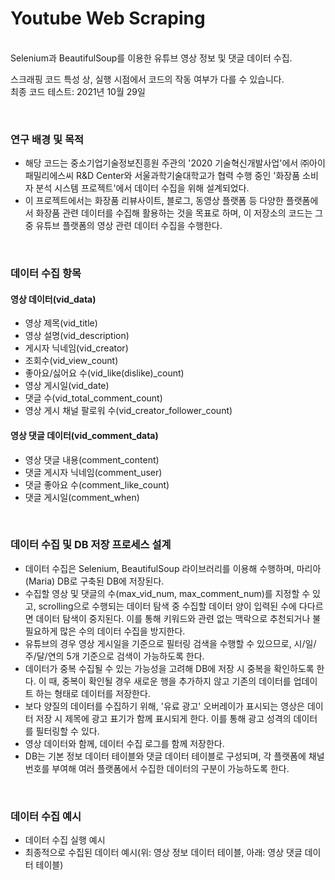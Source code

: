 # Youtube Web Scraping
<br>Selenium과 BeautifulSoup를 이용한 유튜브 영상 정보 및 댓글 데이터 수집.<br>

스크래핑 코드 특성 상, 실행 시점에서 코드의 작동 여부가 다를 수 있습니다.<br>
최종 코드 테스트: 2021년 10월 29일

<br>

### 연구 배경 및 목적
- 해당 코드는 중소기업기술정보진흥원 주관의 '2020 기술혁신개발사업'에서 ㈜아이패밀리에스씨 R&D Center와 서울과학기술대학교가 협력 수행 중인 '화장품 소비자 분석 시스템 프로젝트'에서 데이터 수집을 위해 설계되었다.
- 이 프로젝트에서는 화장품 리뷰사이트, 블로그, 동영상 플랫폼 등 다양한 플랫폼에서 화장품 관련 데이터를 수집해 활용하는 것을 목표로 하며, 이 저장소의 코드는 그 중 유튜브 플랫폼의 영상 관련 데이터 수집을 수행한다. 

<br>

### 데이터 수집 항목
#### 영상 데이터(vid_data)
- 영상 제목(vid_title)
- 영상 설명(vid_description)
- 게시자 닉네임(vid_creator)
- 조회수(vid_view_count)
- 좋아요/싫어요 수(vid_like(dislike)_count)
- 영상 게시일(vid_date)
- 댓글 수(vid_total_comment_count)
- 영상 게시 채널 팔로워 수(vid_creator_follower_count)

#### 영상 댓글 데이터(vid_comment_data)
- 영상 댓글 내용(comment_content)
- 댓글 게시자 닉네임(comment_user)
- 댓글 좋아요 수(comment_like_count)
- 댓글 게시일(comment_when)

<br>

### 데이터 수집 및 DB 저장 프로세스 설계
- 데이터 수집은 Selenium, BeautifulSoup 라이브러리를 이용해 수행하며, 마리아(Maria) DB로 구축된 DB에 저장된다.
- 수집할 영상 및 댓글의 수(max_vid_num, max_comment_num)를 지정할 수 있고, scrolling으로 수행되는 데이터 탐색 중 수집할 데이터 양이 입력된 수에 다다르면 데이터 탐색이 중지된다. 이를 통해 키워드와 관련 없는 맥락으로 추천되거나 불필요하게 많은 수의 데이터 수집을 방지한다.
- 유튜브의 경우 영상 게시일을 기준으로 필터링 검색을 수행할 수 있으므로, 시/일/주/달/연의 5개 기준으로 검색이 가능하도록 한다.
- 데이터가 중복 수집될 수 있는 가능성을 고려해 DB에 저장 시 중복을 확인하도록 한다. 이 때, 중복이 확인될 경우 새로운 행을 추가하지 않고 기존의 데이터를 업데이트 하는 형태로 데이터를 저장한다.
- 보다 양질의 데이터를 수집하기 위해, '유료 광고' 오버레이가 표시되는 영상은 데이터 저장 시 제목에 광고 표기가 함께 표시되게 한다. 이를 통해 광고 성격의 데이터를 필터링할 수 있다.
- 영상 데이터와 함께, 데이터 수집 로그를 함께 저장한다.
- DB는 기본 정보 데이터 테이블와 댓글 데이터 테이블로 구성되며, 각 플랫폼에 채널 번호를 부여해 여러 플랫폼에서 수집한 데이터의 구분이 가능하도록 한다.

<br>

### 데이터 수집 예시
- 데이터 수집 실행 예시
- 최종적으로 수집된 데이터 예시(위: 영상 정보 데이터 테이블, 아래: 영상 댓글 데이터 테이블)
